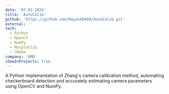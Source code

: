 ```yaml
---
date: '07-02-2024'
title: 'AutoCalib'
github: 'https://github.com/MayankD409/AutoCalib.git'
external: ''
tech:
  - Python
  - OpenCV
  - NumPy
  - Matplotlib
  - CMake
company: 'UMD'
showInProjects: true
---
```


A Python implementation of Zhang's camera calibration method, automating checkerboard detection and accurately estimating camera parameters using OpenCV and NumPy.
